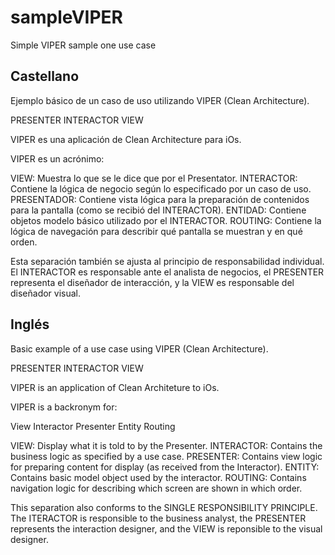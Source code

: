 # sampleVIPER
Simple VIPER sample one use case

Castellano 
---------------------------------------------------------------

Ejemplo básico de un caso de uso utilizando VIPER (Clean Architecture).

PRESENTER
INTERACTOR
VIEW

VIPER es una aplicación de Clean Architecture para iOs.

VIPER es un acrónimo:

VIEW: Muestra lo que se le dice que por el Presentator.
INTERACTOR: Contiene la lógica de negocio según lo especificado por un caso de uso.
PRESENTADOR: Contiene vista lógica para la preparación de contenidos para la pantalla (como se recibió del INTERACTOR).
ENTIDAD: Contiene objetos modelo básico utilizado por el INTERACTOR.
ROUTING: Contiene la lógica de navegación para describir qué pantalla se muestran y en qué orden.

Esta separación también se ajusta al principio de responsabilidad individual.
El INTERACTOR es responsable ante el analista de negocios, el PRESENTER representa el diseñador de interacción, y la VIEW es responsable del diseñador visual.




Inglés
---------------------------------------------------------------
Basic example of a use case using VIPER (Clean Architecture).

PRESENTER
INTERACTOR
VIEW

VIPER is an application of Clean Architeture to iOs.

VIPER is a backronym for:

View
Interactor
Presenter
Entity
Routing 

VIEW: Display what it is told to by the Presenter.
INTERACTOR: Contains the business logic as specified by a use case.
PRESENTER: Contains view logic for preparing content for display  (as received from the Interactor).
ENTITY: Contains basic model object used by the interactor.
ROUTING: Contains navigation logic for describing which screen are shown in which order.


This separation also conforms to the SINGLE RESPONSIBILITY PRINCIPLE. 
The ITERACTOR is responsible to the business analyst, the PRESENTER represents the interaction designer, and the VIEW is reponsible to the visual designer.


